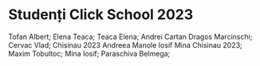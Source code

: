 # Studenți Click School 2023
Tofan Albert;
Elena Teaca;
Teaca Elena;
Andrei Cartan
Dragos Marcinschi;
Cervac Vlad;
Chisinau 2023
Andreea Manole
Iosif Mina
Chisinau 2023;
Maxim Tobultoc;
Mina Iosif;
Paraschiva Belmega;

